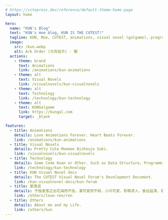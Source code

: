 ```yaml
---
# https://vitepress.dev/reference/default-theme-home-page
layout: home

hero:
  name: "KUN's Blog"
  text: "KUN's moe blog, KUN IS THE CUTEST!"
  tagline: KUN, Moe, CUTEST, animations, visual novel (galgame), programming. Picture from Ark Order.
  image:
    src: /kun.webp
    alt: Ark Order (方舟指令) - 鲲
  actions:
    - theme: brand
      text: Animations
      link: /animations/kun-animations
    - theme: alt
      text: Visual Novels
      link: /visualnovels/kun-visualnovels
    - theme: alt
      text: Technology
      link: /technology/kun-technology
    - theme: alt
      text: KUNGalgame
      link: https://kungal.com
      target: _blank

features:
  - title: Animations
    details: Love Animations Forever. Heart Beats Forever.
    link: /animations/kun-animations
  - title: Visual Novels
    details: Pretty Cute Moemoe Bishoujo Suki.
    link: /visualnovels/kun-visualnovels
  - title: Technology
    details: Some Code Koan or Other. Such as Data Structure, Programming Language, Web Dev, etc.
    link: /technology/kun-technology
  - title: KUN Visual Novel docs
    details: The CUTEST Visual Novel Forum's Development Document.
    link: /kun-visualnovel-docs/kun-forum
  - title: 爱莲说
    details: 予独爱莲之出花海而不俗，濯可爱而不妖，小只可爱，软萌诱人，香远益清，亭亭玉立，可远观亦可连理焉。
    link: /others/love-ren/ren
  - title: Others
    details: About me and my Life.
    link: /others/kun
---
```


